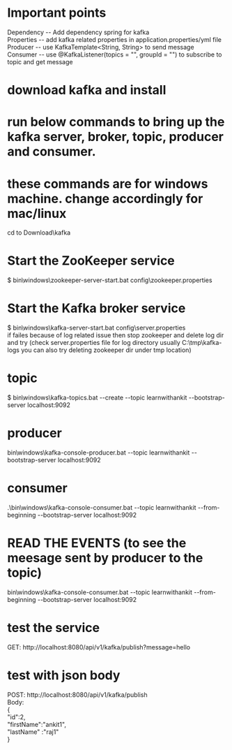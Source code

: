 # Important points
Dependency -- Add dependency spring for kafka  
Properties -- add kafka related properties in application.properties/yml file  
Producer -- use KafkaTemplate<String, String> to send message  
Consumer -- use @KafkaListener(topics = "", groupId = "") to subscribe to topic and get message  

# download kafka and install
# run below commands to bring up the kafka server, broker, topic, producer and consumer.
# these commands are for windows machine. change accordingly for mac/linux
cd to Download\kafka  
# Start the ZooKeeper service
$ bin\windows\zookeeper-server-start.bat config\zookeeper.properties  

# Start the Kafka broker service
$ bin\windows\kafka-server-start.bat config\server.properties  
if failes because of log related issue then stop zookeeper and delete log dir and try (check server.properties file for log directory usually C:\tmp\kafka-logs you can also try deleting zookeeper dir under tmp location)  

# topic
$ bin\windows\kafka-topics.bat --create --topic learnwithankit --bootstrap-server localhost:9092  

# producer
bin\windows\kafka-console-producer.bat --topic learnwithankit --bootstrap-server localhost:9092  

# consumer
.\bin\windows\kafka-console-consumer.bat --topic learnwithankit --from-beginning --bootstrap-server localhost:9092  

# READ THE EVENTS (to see the meesage sent by producer to the topic)
bin\windows\kafka-console-consumer.bat --topic learnwithankit --from-beginning --bootstrap-server localhost:9092  

# test the service
GET:  http://localhost:8080/api/v1/kafka/publish?message=hello  

# test with json body
POST: http://localhost:8080/api/v1/kafka/publish  
Body:  
 {  
 "id":2,  
 "firstName":"ankit1",  
 "lastName" :"raj1"  
 }  
